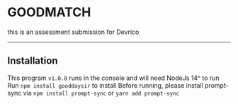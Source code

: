 # GOODMATCH
this is an assessment submission for Devrico

___

## Installation
This program `v1.0.0` runs in the console and will need NodeJs 14^ to run
Run `npm install gooddaysir` to install
Before running, please install prompt-sync via `npm install prompt-sync` or `yarn add prompt-sync`